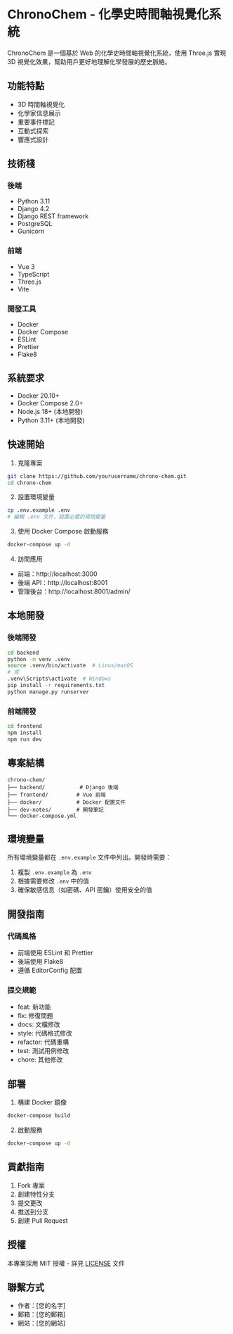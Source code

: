 # ChronoChem - 化學史時間軸視覺化系統

ChronoChem 是一個基於 Web 的化學史時間軸視覺化系統，使用 Three.js 實現 3D 視覺化效果，幫助用戶更好地理解化學發展的歷史脈絡。

## 功能特點

- 3D 時間軸視覺化
- 化學家信息展示
- 重要事件標記
- 互動式探索
- 響應式設計

## 技術棧

### 後端
- Python 3.11
- Django 4.2
- Django REST framework
- PostgreSQL
- Gunicorn

### 前端
- Vue 3
- TypeScript
- Three.js
- Vite

### 開發工具
- Docker
- Docker Compose
- ESLint
- Prettier
- Flake8

## 系統要求

- Docker 20.10+
- Docker Compose 2.0+
- Node.js 18+ (本地開發)
- Python 3.11+ (本地開發)

## 快速開始

1. 克隆專案
```bash
git clone https://github.com/yourusername/chrono-chem.git
cd chrono-chem
```

2. 設置環境變量
```bash
cp .env.example .env
# 編輯 .env 文件，設置必要的環境變量
```

3. 使用 Docker Compose 啟動服務
```bash
docker-compose up -d
```

4. 訪問應用
- 前端：http://localhost:3000
- 後端 API：http://localhost:8001
- 管理後台：http://localhost:8001/admin/

## 本地開發

### 後端開發
```bash
cd backend
python -m venv .venv
source .venv/bin/activate  # Linux/macOS
# 或
.venv\Scripts\activate  # Windows
pip install -r requirements.txt
python manage.py runserver
```

### 前端開發
```bash
cd frontend
npm install
npm run dev
```

## 專案結構

```
chrono-chem/
├── backend/           # Django 後端
├── frontend/         # Vue 前端
├── docker/           # Docker 配置文件
├── dev-notes/        # 開發筆記
└── docker-compose.yml
```

## 環境變量

所有環境變量都在 `.env.example` 文件中列出。開發時需要：

1. 複製 `.env.example` 為 `.env`
2. 根據需要修改 `.env` 中的值
3. 確保敏感信息（如密碼、API 密鑰）使用安全的值

## 開發指南

### 代碼風格

- 前端使用 ESLint 和 Prettier
- 後端使用 Flake8
- 遵循 EditorConfig 配置

### 提交規範

- feat: 新功能
- fix: 修復問題
- docs: 文檔修改
- style: 代碼格式修改
- refactor: 代碼重構
- test: 測試用例修改
- chore: 其他修改

## 部署

1. 構建 Docker 鏡像
```bash
docker-compose build
```

2. 啟動服務
```bash
docker-compose up -d
```

## 貢獻指南

1. Fork 專案
2. 創建特性分支
3. 提交更改
4. 推送到分支
5. 創建 Pull Request

## 授權

本專案採用 MIT 授權 - 詳見 [LICENSE](LICENSE) 文件

## 聯繫方式

- 作者：[您的名字]
- 郵箱：[您的郵箱]
- 網站：[您的網站] 